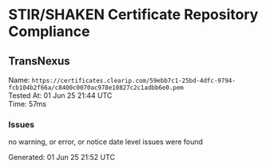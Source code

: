 # STIR/SHAKEN Certificate Repository Compliance

## TransNexus

Name: `https://certificates.clearip.com/59ebb7c1-25bd-4dfc-9794-fcb104b2f66a/c8400c0070ac978e10827c2c1adbb6e0.pem`\
Tested At: 01 Jun 25 21:44 UTC\
Time: 57ms

### Issues

no warning, or error, or notice date level issues were found

Generated: 01 Jun 25 21:52 UTC